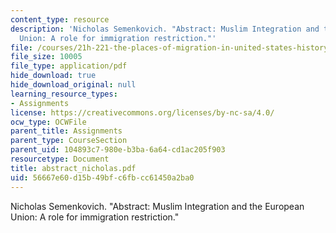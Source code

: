 ```yaml
---
content_type: resource
description: 'Nicholas Semenkovich. "Abstract: Muslim Integration and the European
  Union: A role for immigration restriction."'
file: /courses/21h-221-the-places-of-migration-in-united-states-history-fall-2006/56667e60d15b49bfc6fbcc61450a2ba0_abstract_nicholas.pdf
file_size: 10005
file_type: application/pdf
hide_download: true
hide_download_original: null
learning_resource_types:
- Assignments
license: https://creativecommons.org/licenses/by-nc-sa/4.0/
ocw_type: OCWFile
parent_title: Assignments
parent_type: CourseSection
parent_uid: 104893c7-980e-b3ba-6a64-cd1ac205f903
resourcetype: Document
title: abstract_nicholas.pdf
uid: 56667e60-d15b-49bf-c6fb-cc61450a2ba0
---
```

Nicholas Semenkovich. "Abstract: Muslim Integration and the European Union: A role for immigration restriction."